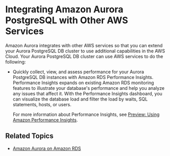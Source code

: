 # Integrating Amazon Aurora PostgreSQL with Other AWS Services<a name="AuroraPostgreSQL.Integrating"></a>

Amazon Aurora integrates with other AWS services so that you can extend your Aurora PostgreSQL DB cluster to use additional capabilities in the AWS Cloud\. Your Aurora PostgreSQL DB cluster can use AWS services to do the following:
+ Quickly collect, view, and assess performance for your Aurora PostgreSQL DB instances with Amazon RDS Performance Insights\. Performance Insights expands on existing Amazon RDS monitoring features to illustrate your database's performance and help you analyze any issues that affect it\. With the Performance Insights dashboard, you can visualize the database load and filter the load by waits, SQL statements, hosts, or users\. 

  For more information about Performance Insights, see [Preview: Using Amazon Performance Insights](USER_PerfInsights.md)\. 

## Related Topics<a name="AuroraPostgreSQL.Integrating.RelatedTopics"></a>
+ [Amazon Aurora on Amazon RDS](CHAP_Aurora.md)
